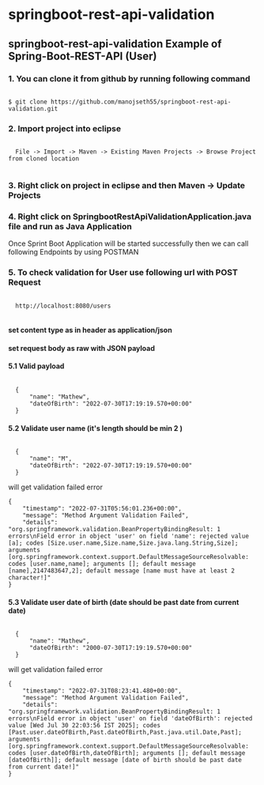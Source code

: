 # springboot-rest-api-validation

## springboot-rest-api-validation Example of Spring-Boot-REST-API (User)


### 1. You can clone it from github by running following command 

```

$ git clone https://github.com/manojseth55/springboot-rest-api-validation.git

```

### 2. Import project into eclipse

```

  File -> Import -> Maven -> Existing Maven Projects -> Browse Project from cloned location
  
```

### 3. Right click on project in eclipse and then Maven -> Update Projects


### 4. Right click on SpringbootRestApiValidationApplication.java file and run as Java Application


Once Sprint Boot Application will be started successfully then we
can call following Endpoints by using POSTMAN


### 5. To check validation for User use following url with POST Request

```

  http://localhost:8080/users
  
```
  
####  set content type as in header as application/json

#### set request body as raw with JSON payload

#### 5.1 Valid payload
  
  ```
  
    {
        "name": "Mathew",
        "dateOfBirth": "2022-07-30T17:19:19.570+00:00"
    }

```
  
#### 5.2 Validate user name (it's length should be min 2 )
  
  ```
  
    {
        "name": "M",
        "dateOfBirth": "2022-07-30T17:19:19.570+00:00"
    }

```

will get validation failed error


```
{
    "timestamp": "2022-07-31T05:56:01.236+00:00",
    "message": "Method Argument Validation Failed",
    "details": "org.springframework.validation.BeanPropertyBindingResult: 1 errors\nField error in object 'user' on field 'name': rejected value [a]; codes [Size.user.name,Size.name,Size.java.lang.String,Size]; arguments [org.springframework.context.support.DefaultMessageSourceResolvable: codes [user.name,name]; arguments []; default message [name],2147483647,2]; default message [name must have at least 2 character!]"
}
```

#### 5.3 Validate user date of birth (date should be past date from current date)
  
  ```
  
    {
        "name": "Mathew",
        "dateOfBirth": "2000-07-30T17:19:19.570+00:00"
    }

```

will get validation failed error


```
{
    "timestamp": "2022-07-31T08:23:41.480+00:00",
    "message": "Method Argument Validation Failed",
    "details": "org.springframework.validation.BeanPropertyBindingResult: 1 errors\nField error in object 'user' on field 'dateOfBirth': rejected value [Wed Jul 30 22:03:56 IST 2025]; codes [Past.user.dateOfBirth,Past.dateOfBirth,Past.java.util.Date,Past]; arguments [org.springframework.context.support.DefaultMessageSourceResolvable: codes [user.dateOfBirth,dateOfBirth]; arguments []; default message [dateOfBirth]]; default message [date of birth should be past date from current date!]"
}
```

  
  
